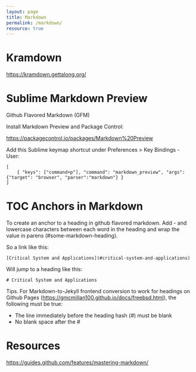 ```yaml
---
layout: page
title: Markdown
permalink: /markdown/
resource: true
---
```


# Kramdown

https://kramdown.gettalong.org/

# Sublime Markdown Preview

Github Flavored Markdown (GFM)

Install Markdown Preview and Package Control:

https://packagecontrol.io/packages/Markdown%20Preview

Add this Sublime keymap shortcut under Preferences > Key Bindings - User:

~~~~
[
	{ "keys": ["command+p"], "command": "markdown_preview", "args": {"target": "browser", "parser":"markdown"} }
]
~~~~

# TOC Anchors in Markdown

To create an anchor to a heading in github flavored markdown. Add - and lowercase characters between each word in the heading and wrap the value in parens (#some-markdown-heading). 

So a link like this:

```
[Critical System and Applications](#critical-system-and-applications)
```

Will jump to a heading like this:

```
# Critical System and Applications
```

Tips. For Markdown-to-Jekyll frontend conversion to work for headings on Github Pages (https://gmcmillan100.github.io/docs/freebsd.html), the following must be true:

* The line immediately before the heading hash (#) must be blank
* No blank space after the #

# Resources

https://guides.github.com/features/mastering-markdown/